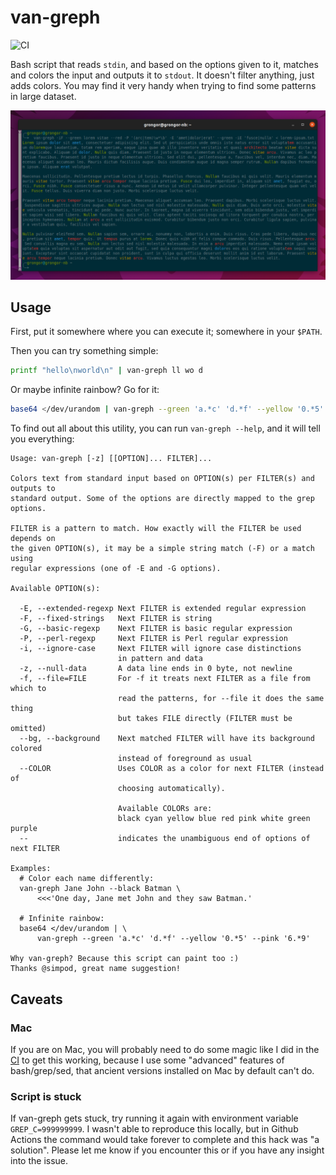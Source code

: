# van-greph

![CI](https://github.com/grongor/van-greph/workflows/CI/badge.svg)

Bash script that reads `stdin`, and based on the options given to it, matches and colors the input and outputs
it to `stdout`. It doesn't filter anything, just adds colors. You may find it very handy when trying to find some
patterns in large dataset.

![](assets/example.png "Usage example")

## Usage

First, put it somewhere where you can execute it; somewhere in your `$PATH`.

Then you can try something simple:
```bash
printf "hello\nworld\n" | van-greph ll wo d
```

Or maybe infinite rainbow? Go for it:
```bash
base64 </dev/urandom | van-greph --green 'a.*c' 'd.*f' --yellow '0.*5' --pink '6.*9'
```

To find out all about this utility, you can run `van-greph --help`, and it will tell you everything:
```
Usage: van-greph [-z] [[OPTION]... FILTER]...

Colors text from standard input based on OPTION(s) per FILTER(s) and outputs to
standard output. Some of the options are directly mapped to the grep options.

FILTER is a pattern to match. How exactly will the FILTER be used depends on
the given OPTION(s), it may be a simple string match (-F) or a match using
regular expressions (one of -E and -G options).

Available OPTION(s):

  -E, --extended-regexp Next FILTER is extended regular expression
  -F, --fixed-strings   Next FILTER is string
  -G, --basic-regexp    Next FILTER is basic regular expression
  -P, --perl-regexp     Next FILTER is Perl regular expression
  -i, --ignore-case     Next FILTER will ignore case distinctions
                        in pattern and data
  -z, --null-data       A data line ends in 0 byte, not newline
  -f, --file=FILE       For -f it treats next FILTER as a file from which to
                        read the patterns, for --file it does the same thing
                        but takes FILE directly (FILTER must be omitted)
  --bg, --background    Next matched FILTER will have its background colored
                        instead of foreground as usual
  --COLOR               Uses COLOR as a color for next FILTER (instead of
                        choosing automatically).

                        Available COLORs are:
                        black cyan yellow blue red pink white green purple
  --                    indicates the unambiguous end of options of next FILTER

Examples:
  # Color each name differently:
  van-greph Jane John --black Batman \
      <<<'One day, Jane met John and they saw Batman.'

  # Infinite rainbow:
  base64 </dev/urandom | \
      van-greph --green 'a.*c' 'd.*f' --yellow '0.*5' --pink '6.*9'

Why van-greph? Because this script can paint too :)
Thanks @simpod, great name suggestion!
```

## Caveats

### Mac

If you are on Mac, you will probably need to do some magic like I did in the [CI](.github/workflows/ci.yaml) to get
this working, because I use some "advanced" features of bash/grep/sed, that ancient versions installed on Mac
by default can't do.

### Script is stuck

If van-greph gets stuck, try running it again with environment variable `GREP_C=999999999`.
I wasn't able to reproduce this locally, but in Github Actions the command would take forever to complete
and this hack was "a solution". Please let me know if you encounter this or if you have any insight into the issue.
